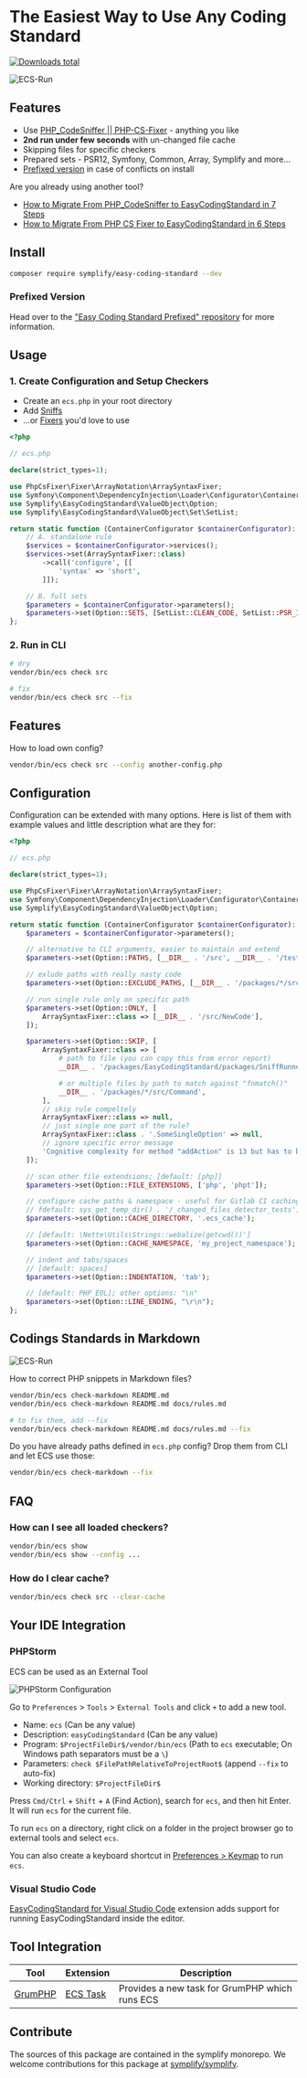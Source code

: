 # The Easiest Way to Use Any Coding Standard

[![Downloads total](https://img.shields.io/packagist/dt/symplify/easy-coding-standard.svg?style=flat-square)](https://packagist.org/packages/symplify/easy-coding-standard/stats)

![ECS-Run](docs/run-and-fix.gif)

## Features

- Use [PHP_CodeSniffer || PHP-CS-Fixer](https://tomasvotruba.com/blog/2017/05/03/combine-power-of-php-code-sniffer-and-php-cs-fixer-in-3-lines/) - anything you like
- **2nd run under few seconds** with un-changed file cache
- Skipping files for specific checkers
- Prepared sets - PSR12, Symfony, Common, Array, Symplify and more...
- [Prefixed version](https://github.com/symplify/easy-coding-standard-prefixed) in case of conflicts on install

Are you already using another tool?

- [How to Migrate From PHP_CodeSniffer to EasyCodingStandard in 7 Steps](https://www.tomasvotruba.com/blog/2018/06/04/how-to-migrate-from-php-code-sniffer-to-easy-coding-standard/#comment-4086561141)
- [How to Migrate From PHP CS Fixer to EasyCodingStandard in 6 Steps](https://www.tomasvotruba.com/blog/2018/06/07/how-to-migrate-from-php-cs-fixer-to-easy-coding-standard/)

## Install

```bash
composer require symplify/easy-coding-standard --dev
```

### Prefixed Version

Head over to the ["Easy Coding Standard Prefixed" repository](https://github.com/symplify/easy-coding-standard-prefixed) for more information.

## Usage

### 1. Create Configuration and Setup Checkers

- Create an `ecs.php` in your root directory
- Add [Sniffs](https://github.com/squizlabs/PHP_CodeSniffer)
- ...or [Fixers](https://github.com/FriendsOfPHP/PHP-CS-Fixer) you'd love to use

```php
<?php

// ecs.php

declare(strict_types=1);

use PhpCsFixer\Fixer\ArrayNotation\ArraySyntaxFixer;
use Symfony\Component\DependencyInjection\Loader\Configurator\ContainerConfigurator;
use Symplify\EasyCodingStandard\ValueObject\Option;
use Symplify\EasyCodingStandard\ValueObject\Set\SetList;

return static function (ContainerConfigurator $containerConfigurator): void {
    // A. standalone rule
    $services = $containerConfigurator->services();
    $services->set(ArraySyntaxFixer::class)
        ->call('configure', [[
            'syntax' => 'short',
        ]]);

    // B. full sets
    $parameters = $containerConfigurator->parameters();
    $parameters->set(Option::SETS, [SetList::CLEAN_CODE, SetList::PSR_12]);
};
```

### 2. Run in CLI

```bash
# dry
vendor/bin/ecs check src

# fix
vendor/bin/ecs check src --fix
```

## Features

How to load own config?

```bash
vendor/bin/ecs check src --config another-config.php
```

## Configuration

Configuration can be extended with many options. Here is list of them with example values and little description what are they for:

```php
<?php

// ecs.php

declare(strict_types=1);

use PhpCsFixer\Fixer\ArrayNotation\ArraySyntaxFixer;
use Symfony\Component\DependencyInjection\Loader\Configurator\ContainerConfigurator;
use Symplify\EasyCodingStandard\ValueObject\Option;

return static function (ContainerConfigurator $containerConfigurator): void {
    $parameters = $containerConfigurator->parameters();

    // alternative to CLI arguments, easier to maintain and extend
    $parameters->set(Option::PATHS, [__DIR__ . '/src', __DIR__ . '/tests']);

    // exlude paths with really nasty code
    $parameters->set(Option::EXCLUDE_PATHS, [__DIR__ . '/packages/*/src/Legacy']);

    // run single rule only on specific path
    $parameters->set(Option::ONLY, [
        ArraySyntaxFixer::class => [__DIR__ . '/src/NewCode'],
    ]);

    $parameters->set(Option::SKIP, [
        ArraySyntaxFixer::class => [
            # path to file (you can copy this from error report)
            __DIR__ . '/packages/EasyCodingStandard/packages/SniffRunner/src/File/File.php',

            # or multiple files by path to match against "fnmatch()"
            __DIR__ . '/packages/*/src/Command',
        ],
        // skip rule compeltely
        ArraySyntaxFixer::class => null,
        // just single one part of the rule?
        ArraySyntaxFixer::class . '.SomeSingleOption' => null,
        // ignore specific error message
        'Cognitive complexity for method "addAction" is 13 but has to be less than or equal to 8.' => null,
    ]);

    // scan other file extendsions; [default: [php]]
    $parameters->set(Option::FILE_EXTENSIONS, ['php', 'phpt']);

    // configure cache paths & namespace - useful for Gitlab CI caching, where getcwd() produces always different path
    // fdefault: sys_get_temp_dir() . '/_changed_files_detector_tests']
    $parameters->set(Option::CACHE_DIRECTORY, '.ecs_cache');

    // [default: \Nette\Utils\Strings::webalize(getcwd())']
    $parameters->set(Option::CACHE_NAMESPACE, 'my_project_namespace');

    // indent and tabs/spaces
    // [default: spaces]
    $parameters->set(Option::INDENTATION, 'tab');

    // [default: PHP_EOL]; other options: "\n"
    $parameters->set(Option::LINE_ENDING, "\r\n");
};
```

## Codings Standards in Markdown

![ECS-Run](docs/check_markdown.gif)

How to correct PHP snippets in Markdown files?

```bash
vendor/bin/ecs check-markdown README.md
vendor/bin/ecs check-markdown README.md docs/rules.md

# to fix them, add --fix
vendor/bin/ecs check-markdown README.md docs/rules.md --fix
```

Do you have already paths defined in `ecs.php` config? Drop them from CLI and let ECS use those:

```bash
vendor/bin/ecs check-markdown --fix
```

## FAQ

### How can I see all loaded checkers?

```bash
vendor/bin/ecs show
vendor/bin/ecs show --config ...
```

### How do I clear cache?

```bash
vendor/bin/ecs check src --clear-cache
```

## Your IDE Integration

### PHPStorm

ECS can be used as an External Tool

![PHPStorm Configuration](docs/phpstorm-config.png)

Go to `Preferences` > `Tools` > `External Tools` and click `+` to add a new tool.

- Name: `ecs` (Can be any value)
- Description: `easyCodingStandard` (Can be any value)
- Program: `$ProjectFileDir$/vendor/bin/ecs` (Path to `ecs` executable; On Windows path separators must be a `\`)
- Parameters: `check $FilePathRelativeToProjectRoot$` (append `--fix` to auto-fix)
- Working directory: `$ProjectFileDir$`

Press `Cmd/Ctrl` + `Shift` + `A` (Find Action), search for `ecs`, and then hit Enter. It will run `ecs` for the current file.

To run `ecs` on a directory, right click on a folder in the project browser go to external tools and select `ecs`.

You can also create a keyboard shortcut in [Preferences > Keymap](https://www.jetbrains.com/help/webstorm/configuring-keyboard-and-mouse-shortcuts.html) to run `ecs`.

### Visual Studio Code

[EasyCodingStandard for Visual Studio Code](https://marketplace.visualstudio.com/items?itemName=azdanov.vscode-easy-coding-standard) extension adds support for running EasyCodingStandard inside the editor.

## Tool Integration
| Tool | Extension | Description |
| ---- | --------- | ----------- |
| [GrumPHP](https://github.com/phpro/grumphp) | [ECS Task](https://github.com/phpro/grumphp/blob/master/doc/tasks/ecs.md) | Provides a new task for GrumPHP which runs ECS |

## Contribute

The sources of this package are contained in the symplify monorepo. We welcome contributions for this package at [symplify/symplify](https://github.com/symplify/symplify).
